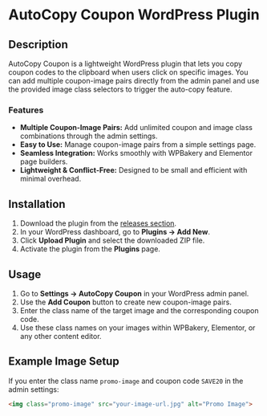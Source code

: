 # AutoCopy Coupon WordPress Plugin

## Description
AutoCopy Coupon is a lightweight WordPress plugin that lets you copy coupon codes to the clipboard when users click on specific images. You can add multiple coupon-image pairs directly from the admin panel and use the provided image class selectors to trigger the auto-copy feature.

### Features
- **Multiple Coupon-Image Pairs:** Add unlimited coupon and image class combinations through the admin settings.
- **Easy to Use:** Manage coupon-image pairs from a simple settings page.
- **Seamless Integration:** Works smoothly with WPBakery and Elementor page builders.
- **Lightweight & Conflict-Free:** Designed to be small and efficient with minimal overhead.

## Installation
1. Download the plugin from the [releases section](https://github.com/your-username/AutoCopy-Coupon-Ansons/releases).
2. In your WordPress dashboard, go to **Plugins → Add New**.
3. Click **Upload Plugin** and select the downloaded ZIP file.
4. Activate the plugin from the **Plugins** page.

## Usage
1. Go to **Settings → AutoCopy Coupon** in your WordPress admin panel.
2. Use the **Add Coupon** button to create new coupon-image pairs.
3. Enter the class name of the target image and the corresponding coupon code.
4. Use these class names on your images within WPBakery, Elementor, or any other content editor.

## Example Image Setup
If you enter the class name `promo-image` and coupon code `SAVE20` in the admin settings:
```html
<img class="promo-image" src="your-image-url.jpg" alt="Promo Image">

